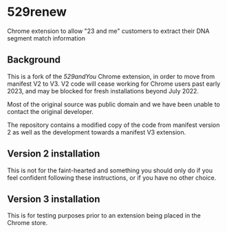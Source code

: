 # 529renew
Chrome extension to allow "23 and me" customers to extract their DNA segment match information
## Background
This is a fork of the *529andYou* Chrome extension, in order to move from manifest V2 to V3. V2 code will cease working for Chrome users past early 2023,
and may be blocked for fresh installations beyond July 2022.

Most of the original source was public domain and we have been unable to contact the original developer.

The repository contains a modified copy of the code from manifest version 2 as well as the development towards a manifest V3 extension.

## Version 2 installation
This is not for the faint-hearted and something you should only do if you feel confident following these instructions, or if you have no other choice.

## Version 3 installation
This is for testing purposes prior to an extension being placed in the Chrome store.
